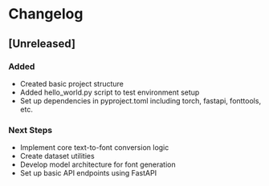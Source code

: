 # Changelog

## [Unreleased]

### Added
- Created basic project structure
- Added hello_world.py script to test environment setup
- Set up dependencies in pyproject.toml including torch, fastapi, fonttools, etc.

### Next Steps
- Implement core text-to-font conversion logic
- Create dataset utilities
- Develop model architecture for font generation
- Set up basic API endpoints using FastAPI 